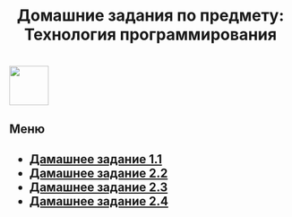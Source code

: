 <h1 align = "center">Домашние задания по предмету: Технология программирования <h1>
 <img align = "center" src="https://upload.wikimedia.org/wikipedia/commons/1/13/%D0%A1%D0%98%D0%9D%D0%95%D0%A0%D0%93%D0%98%D0%AF_%D0%A3%D0%BD%D0%B8%D0%B2%D0%B5%D1%80%D1%81%D0%B8%D1%82%D0%B5%D1%82_%D0%9B%D0%BE%D0%B3%D0%BE%D1%82%D0%B8%D0%BF.png" height="70"/>

<h2>Меню<h2>

  <ul list-style-type = "disk">
    <li><a href="">Дамашнее задание 1.1</a></li>
    <li><a href="">Дамашнее задание 2.2</a></li>
    <li><a href="">Дамашнее задание 2.3</a></li>
    <li><a href="https://github.com/Arnuma/programm-tech_Zinyakov-N.V/tree/HomeWork_2.4">Дамашнее задание 2.4</a></li>
  </ul>
